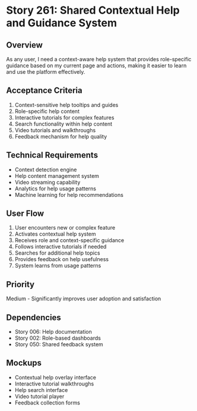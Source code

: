 # Story 261: Shared Contextual Help and Guidance System

## Overview
As any user, I need a context-aware help system that provides role-specific guidance based on my current page and actions, making it easier to learn and use the platform effectively.

## Acceptance Criteria
1. Context-sensitive help tooltips and guides
2. Role-specific help content
3. Interactive tutorials for complex features
4. Search functionality within help content
5. Video tutorials and walkthroughs
6. Feedback mechanism for help quality

## Technical Requirements
- Context detection engine
- Help content management system
- Video streaming capability
- Analytics for help usage patterns
- Machine learning for help recommendations

## User Flow
1. User encounters new or complex feature
2. Activates contextual help system
3. Receives role and context-specific guidance
4. Follows interactive tutorials if needed
5. Searches for additional help topics
6. Provides feedback on help usefulness
7. System learns from usage patterns

## Priority
Medium - Significantly improves user adoption and satisfaction

## Dependencies
- Story 006: Help documentation
- Story 002: Role-based dashboards
- Story 050: Shared feedback system

## Mockups
- Contextual help overlay interface
- Interactive tutorial walkthroughs
- Help search interface
- Video tutorial player
- Feedback collection forms